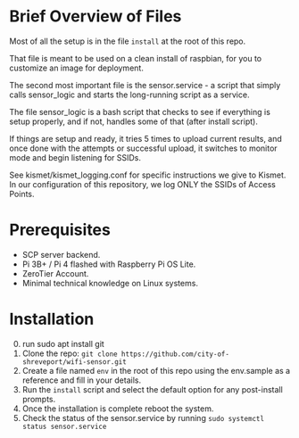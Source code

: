 # Brief Overview of Files

Most of all the setup is in the file `install` at the root of this repo.

That file is meant to be used on a clean install of raspbian, for you to
customize an image for deployment.

The second most important file is the sensor.service - a script that
simply calls sensor_logic and starts the long-running script as a service.

The file sensor_logic is a bash script that checks to see if everything
is setup properly, and if not, handles some of that (after install script).

If things are setup and ready, it tries 5 times to upload current results,
and once done with the attempts or successful upload, it switches to monitor
mode and begin listening for SSIDs.

See kismet/kismet_logging.conf for specific instructions we give to Kismet.
In our configuration of this repository, we log ONLY the SSIDs of Access Points.



# Prerequisites

* SCP server backend.
* Pi 3B+ / Pi 4 flashed with Raspberry Pi OS Lite.
* ZeroTier Account.
* Minimal technical knowledge on Linux systems.

# Installation

0. run sudo apt install git
1. Clone the repo: `git clone https://github.com/city-of-shreveport/wifi-sensor.git`
2. Create a file named `env` in the root of this repo using the env.sample as a reference and fill in your details.
3. Run the `install` script and select the default option for any post-install prompts.
4. Once the installation is complete reboot the system.
5. Check the status of the sensor.service by running `sudo systemctl status sensor.service`

